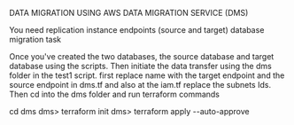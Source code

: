 
DATA MIGRATION USING AWS DATA MIGRATION SERVICE (DMS)


You need
replication instance
endpoints (source and target)
database migration task


Once you've created the two databases, the source database and target database using the scripts.
Then initiate the data transfer using the dms folder in the test1 script. first replace name with the target endpoint 
and the source endpoint in dms.tf and also at the iam.tf replace the subnets Ids.
Then cd into the dms folder and run terraform commands

cd dms
dms> terraform init
dms> terraform apply --auto-approve
